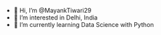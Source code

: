 - 👋 Hi, I’m @MayankTiwari29
- 👀 I’m interested in Delhi, India 
- 🌱 I’m currently learning Data Science with Python 

<!---
MayankTiwari29/MayankTiwari29 is a ✨ special ✨ repository because its `README.md` (this file) appears on your GitHub profile.
You can click the Preview link to take a look at your changes.
--->
